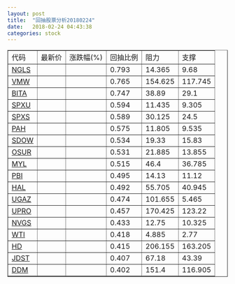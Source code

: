 ```yaml
---
layout: post
title:  "回抽股票分析20180224"
date:   2018-02-24 04:43:38
categories: stock
---
```

<script type="text/javascript">
var stockList = []
stockList.push('gb_ngls');
stockList.push('gb_vmw');
stockList.push('gb_bita');
stockList.push('gb_spxu');
stockList.push('gb_spxs');
stockList.push('gb_pah');
stockList.push('gb_sdow');
stockList.push('gb_osur');
stockList.push('gb_myl');
stockList.push('gb_pbi');
stockList.push('gb_hal');
stockList.push('gb_ugaz');
stockList.push('gb_upro');
stockList.push('gb_nvgs');
stockList.push('gb_wti');
stockList.push('gb_hd');
stockList.push('gb_jdst');
stockList.push('gb_ddm');
</script>
<table border="1">
 <tr>
 <td>代码</td>
 <td>最新价</td>
 <td>涨跌幅(%)</td>
 <td>回抽比例</td>
 <td>阻力</td>
 <td>支撑</td>
</tr>
  <tr id="ngls">
  <td><a href="http://stock.finance.sina.com.cn/usstock/quotes/NGLS.html" target="_blank">NGLS</a></td><td></td><td></td><td>0.793</td><td>14.365</td><td>9.68</td></tr>
  <tr id="vmw">
  <td><a href="http://stock.finance.sina.com.cn/usstock/quotes/VMW.html" target="_blank">VMW</a></td><td></td><td></td><td>0.765</td><td>154.625</td><td>117.745</td></tr>
  <tr id="bita">
  <td><a href="http://stock.finance.sina.com.cn/usstock/quotes/BITA.html" target="_blank">BITA</a></td><td></td><td></td><td>0.747</td><td>38.89</td><td>29.1</td></tr>
  <tr id="spxu">
  <td><a href="http://stock.finance.sina.com.cn/usstock/quotes/SPXU.html" target="_blank">SPXU</a></td><td></td><td></td><td>0.594</td><td>11.435</td><td>9.305</td></tr>
  <tr id="spxs">
  <td><a href="http://stock.finance.sina.com.cn/usstock/quotes/SPXS.html" target="_blank">SPXS</a></td><td></td><td></td><td>0.589</td><td>30.125</td><td>24.5</td></tr>
  <tr id="pah">
  <td><a href="http://stock.finance.sina.com.cn/usstock/quotes/PAH.html" target="_blank">PAH</a></td><td></td><td></td><td>0.575</td><td>11.805</td><td>9.535</td></tr>
  <tr id="sdow">
  <td><a href="http://stock.finance.sina.com.cn/usstock/quotes/SDOW.html" target="_blank">SDOW</a></td><td></td><td></td><td>0.534</td><td>19.33</td><td>15.83</td></tr>
  <tr id="osur">
  <td><a href="http://stock.finance.sina.com.cn/usstock/quotes/OSUR.html" target="_blank">OSUR</a></td><td></td><td></td><td>0.531</td><td>21.885</td><td>13.855</td></tr>
  <tr id="myl">
  <td><a href="http://stock.finance.sina.com.cn/usstock/quotes/MYL.html" target="_blank">MYL</a></td><td></td><td></td><td>0.515</td><td>46.4</td><td>36.785</td></tr>
  <tr id="pbi">
  <td><a href="http://stock.finance.sina.com.cn/usstock/quotes/PBI.html" target="_blank">PBI</a></td><td></td><td></td><td>0.495</td><td>14.13</td><td>11.12</td></tr>
  <tr id="hal">
  <td><a href="http://stock.finance.sina.com.cn/usstock/quotes/HAL.html" target="_blank">HAL</a></td><td></td><td></td><td>0.492</td><td>55.705</td><td>40.945</td></tr>
  <tr id="ugaz">
  <td><a href="http://stock.finance.sina.com.cn/usstock/quotes/UGAZ.html" target="_blank">UGAZ</a></td><td></td><td></td><td>0.474</td><td>101.655</td><td>5.465</td></tr>
  <tr id="upro">
  <td><a href="http://stock.finance.sina.com.cn/usstock/quotes/UPRO.html" target="_blank">UPRO</a></td><td></td><td></td><td>0.457</td><td>170.425</td><td>123.22</td></tr>
  <tr id="nvgs">
  <td><a href="http://stock.finance.sina.com.cn/usstock/quotes/NVGS.html" target="_blank">NVGS</a></td><td></td><td></td><td>0.433</td><td>12.75</td><td>10.325</td></tr>
  <tr id="wti">
  <td><a href="http://stock.finance.sina.com.cn/usstock/quotes/WTI.html" target="_blank">WTI</a></td><td></td><td></td><td>0.418</td><td>4.885</td><td>2.77</td></tr>
  <tr id="hd">
  <td><a href="http://stock.finance.sina.com.cn/usstock/quotes/HD.html" target="_blank">HD</a></td><td></td><td></td><td>0.415</td><td>206.155</td><td>163.205</td></tr>
  <tr id="jdst">
  <td><a href="http://stock.finance.sina.com.cn/usstock/quotes/JDST.html" target="_blank">JDST</a></td><td></td><td></td><td>0.407</td><td>67.18</td><td>43.39</td></tr>
  <tr id="ddm">
  <td><a href="http://stock.finance.sina.com.cn/usstock/quotes/DDM.html" target="_blank">DDM</a></td><td></td><td></td><td>0.402</td><td>151.4</td><td>116.905</td></tr>
</table>
